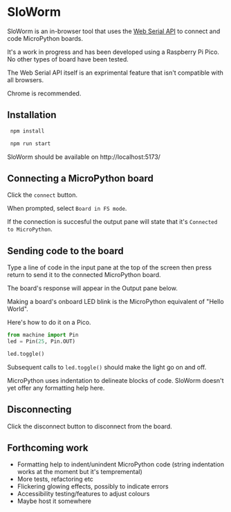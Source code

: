 # SloWorm

SloWorm is an in-browser tool that uses the [Web Serial API](https://developer.mozilla.org/en-US/docs/Web/API/Web_Serial_API) to connect and code MicroPython boards.

It's a work in progress and has been developed using a Raspberry Pi Pico. No other types of board have been tested.

The Web Serial API itself is an exprimental feature that isn't compatible with all browsers.

Chrome is recommended.

## Installation

```bash
 npm install

 npm run start
```

SloWorm should be available on http://localhost:5173/

## Connecting a MicroPython board

Click the `connect` button.

When prompted, select `Board in FS mode`.

If the connection is succesful the output pane will state that it's `Connected to MicroPython`.

## Sending code to the board

Type a line of code in the input pane at the top of the screen then press return to send it to the connected MicroPython board.

The board's response will appear in the Output pane below.

Making a board's onboard LED blink is the MicroPython equivalent of "Hello World". 

Here's how to do it on a Pico.

```python
from machine import Pin
led = Pin(25, Pin.OUT)

led.toggle()
```

Subsequent calls to `led.toggle()` should make the light go on and off.

MicroPython uses indentation to delineate blocks of code. SloWorm doesn't yet offer any formatting help here.

## Disconnecting

Click the disconnect button to disconnect from the board.

## Forthcoming work

- Formatting help to indent/unindent MicroPython code (string indentation works at the moment but it's tempremental)
- More tests, refactoring etc
- Flickering glowing effects, possibly to indicate errors
- Accessibility testing/features to adjust colours
- Maybe host it somewhere 
